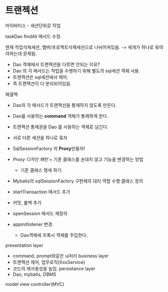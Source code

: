 # 트랜젝션  
마이바티스 - 세션단위로 작업

taskDao findAll 매서드 수정.

현재 작업삭제세션, 멤버/프로젝트삭제세션으로 나뉘어져있음. -> 세개가 하나로 묶여야하는데 문제됨.

- Dao 객체에서 트랜젝션을 다루면 안되는 이유?
- Dao 의 각 매서드는 작업을 수행하기 위해 별도의 sql세션 객체 사용.
- 트랜잭션은 sql세션에서 제어.
- 즉 트랜잭션이 다 분리되어있음.


해결책
- Dao의 각 매서드가 트랜잭션을 통제하지 않도록 만든다.
- Dao를 사용하는 **command** 객체가 통제하게 한다.
- 트렌젝션 통제권을 Dao 를 사용하는 객체로 넘긴다.
- 서로 다른 세션을 하나로 묶자
- SqlSessionFactory 의 **Proxy**만들자!
- *Proxy 디자인 패턴* = 기존 클래스를 손대지 않고 기능을 변경하는 방법
    - 기존 클래스 행세 하기.

- Mybatis의 sqlSessionFactory 구현체의 대리 역할 수행 클래스 정의
- startTransaction 매서드 추가
- 커밋, 롤백 추가
- openSession 매서드 재정의
- appinitlistener 변경.
    - Dao객체에 프록시 객체를 주입한다.


presentation layer
- command, prompt와같은 ui처리
business layer
- 트랜젝션 제어, 업무로직(XxxService)
- 코드의 재사용성을 높임.
persistance layer
- Dao, mybatis, DBMS

model view controller(MVC)



